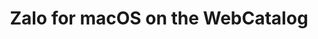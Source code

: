 ---
name: Zalo
category: Social Networking
title: Zalo for macOS on the WebCatalog
key: zalo
fullUrl: 'https://chat.zalo.me'
hostname: chat.zalo.me

---